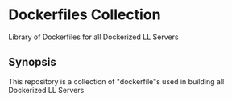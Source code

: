 Dockerfiles Collection
======================
Library of Dockerfiles for all Dockerized LL Servers

## Synopsis

This repository is a collection of "dockerfile"s used in building all Dockerized LL Servers

